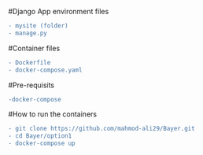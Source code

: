 #Django App environment files
```diff
- mysite (folder)
- manage.py
```
#Container files
```diff
- Dockerfile
- docker-compose.yaml
```
#Pre-requisits

```diff
-docker-compose
```
#How to run the containers

```diff
- git clone https://github.com/mahmod-ali29/Bayer.git
- cd Bayer/option1
- docker-compose up
```
